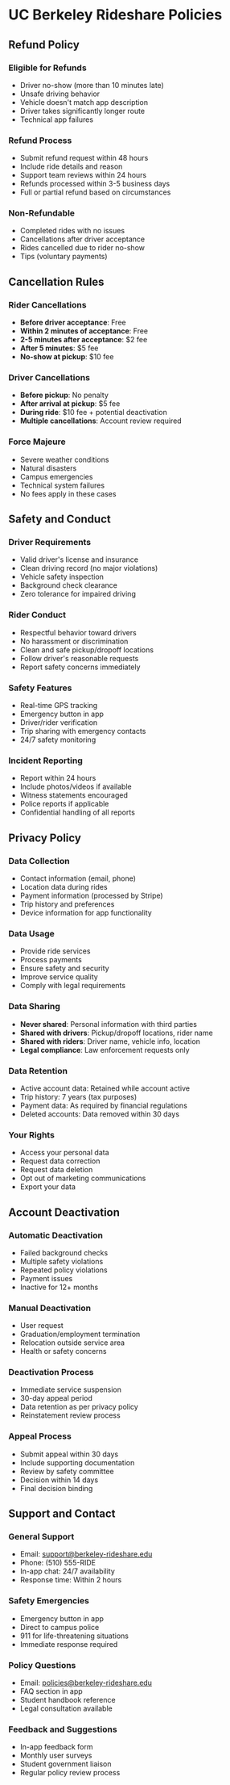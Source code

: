 # UC Berkeley Rideshare Policies

## Refund Policy

### Eligible for Refunds
- Driver no-show (more than 10 minutes late)
- Unsafe driving behavior
- Vehicle doesn't match app description
- Driver takes significantly longer route
- Technical app failures

### Refund Process
- Submit refund request within 48 hours
- Include ride details and reason
- Support team reviews within 24 hours
- Refunds processed within 3-5 business days
- Full or partial refund based on circumstances

### Non-Refundable
- Completed rides with no issues
- Cancellations after driver acceptance
- Rides cancelled due to rider no-show
- Tips (voluntary payments)

## Cancellation Rules

### Rider Cancellations
- **Before driver acceptance**: Free
- **Within 2 minutes of acceptance**: Free
- **2-5 minutes after acceptance**: $2 fee
- **After 5 minutes**: $5 fee
- **No-show at pickup**: $10 fee

### Driver Cancellations
- **Before pickup**: No penalty
- **After arrival at pickup**: $5 fee
- **During ride**: $10 fee + potential deactivation
- **Multiple cancellations**: Account review required

### Force Majeure
- Severe weather conditions
- Natural disasters
- Campus emergencies
- Technical system failures
- No fees apply in these cases

## Safety and Conduct

### Driver Requirements
- Valid driver's license and insurance
- Clean driving record (no major violations)
- Vehicle safety inspection
- Background check clearance
- Zero tolerance for impaired driving

### Rider Conduct
- Respectful behavior toward drivers
- No harassment or discrimination
- Clean and safe pickup/dropoff locations
- Follow driver's reasonable requests
- Report safety concerns immediately

### Safety Features
- Real-time GPS tracking
- Emergency button in app
- Driver/rider verification
- Trip sharing with emergency contacts
- 24/7 safety monitoring

### Incident Reporting
- Report within 24 hours
- Include photos/videos if available
- Witness statements encouraged
- Police reports if applicable
- Confidential handling of all reports

## Privacy Policy

### Data Collection
- Contact information (email, phone)
- Location data during rides
- Payment information (processed by Stripe)
- Trip history and preferences
- Device information for app functionality

### Data Usage
- Provide ride services
- Process payments
- Ensure safety and security
- Improve service quality
- Comply with legal requirements

### Data Sharing
- **Never shared**: Personal information with third parties
- **Shared with drivers**: Pickup/dropoff locations, rider name
- **Shared with riders**: Driver name, vehicle info, location
- **Legal compliance**: Law enforcement requests only

### Data Retention
- Active account data: Retained while account active
- Trip history: 7 years (tax purposes)
- Payment data: As required by financial regulations
- Deleted accounts: Data removed within 30 days

### Your Rights
- Access your personal data
- Request data correction
- Request data deletion
- Opt out of marketing communications
- Export your data

## Account Deactivation

### Automatic Deactivation
- Failed background checks
- Multiple safety violations
- Repeated policy violations
- Payment issues
- Inactive for 12+ months

### Manual Deactivation
- User request
- Graduation/employment termination
- Relocation outside service area
- Health or safety concerns

### Deactivation Process
- Immediate service suspension
- 30-day appeal period
- Data retention as per privacy policy
- Reinstatement review process

### Appeal Process
- Submit appeal within 30 days
- Include supporting documentation
- Review by safety committee
- Decision within 14 days
- Final decision binding

## Support and Contact

### General Support
- Email: support@berkeley-rideshare.edu
- Phone: (510) 555-RIDE
- In-app chat: 24/7 availability
- Response time: Within 2 hours

### Safety Emergencies
- Emergency button in app
- Direct to campus police
- 911 for life-threatening situations
- Immediate response required

### Policy Questions
- Email: policies@berkeley-rideshare.edu
- FAQ section in app
- Student handbook reference
- Legal consultation available

### Feedback and Suggestions
- In-app feedback form
- Monthly user surveys
- Student government liaison
- Regular policy review process
